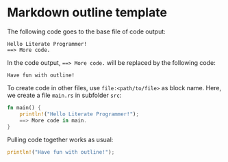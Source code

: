 # Markdown outline template

The following code goes to the base file of code output:

```
Hello Literate Programmer!
==> More code.
```

In the code output, `==> More code.` will be replaced by the following code:

``` - More code
Have fun with outline!
```

To create code in other files, use `file:<path/to/file>` as block name.
Here, we create a file `main.rs` in subfolder `src`:

```rust - file:src/main.rs
fn main() {
    println!("Hello Literate Programmer!");
    ==> More code in main.
}
```

Pulling code together works as usual:

```rust - More code in main
println!("Have fun with outline!");
```
